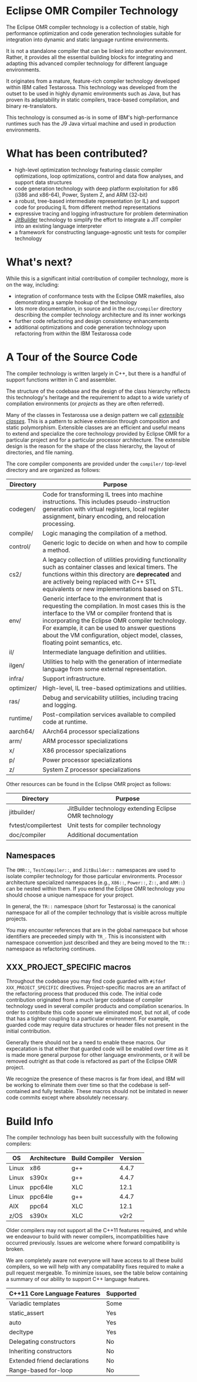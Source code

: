 <!--
Copyright (c) 2016, 2018 IBM Corp. and others

This program and the accompanying materials are made available under
the terms of the Eclipse Public License 2.0 which accompanies this
distribution and is available at https://www.eclipse.org/legal/epl-2.0/
or the Apache License, Version 2.0 which accompanies this distribution and
is available at https://www.apache.org/licenses/LICENSE-2.0.

This Source Code may also be made available under the following
Secondary Licenses when the conditions for such availability set
forth in the Eclipse Public License, v. 2.0 are satisfied: GNU
General Public License, version 2 with the GNU Classpath 
Exception [1] and GNU General Public License, version 2 with the
OpenJDK Assembly Exception [2].

[1] https://www.gnu.org/software/classpath/license.html
[2] http://openjdk.java.net/legal/assembly-exception.html

SPDX-License-Identifier: EPL-2.0 OR Apache-2.0 OR GPL-2.0 WITH Classpath-exception-2.0 OR LicenseRef-GPL-2.0 WITH Assembly-exception
-->

# Eclipse OMR Compiler Technology

The Eclipse OMR compiler technology is a collection of stable, high performance optimization and code generation technologies suitable for integration into dynamic and static language runtime environments.

It is not a standalone compiler that can be linked into another environment.  Rather, it provides all the essential building blocks for integrating and adapting this advanced compiler technology for different language environments.

It originates from a mature, feature-rich compiler technology developed within IBM called Testarossa.  This technology was developed from the outset to be used in highly dynamic environments such as Java, but has proven its adaptability in static compilers, trace-based compilation, and binary re-translators.

This technology is consumed as-is in some of IBM's high-performance runtimes such has the J9 Java virtual machine and used in production environments.

# What has been contributed?

* high-level optimization technology featuring classic compiler optimizations, loop optimizations, control and data flow analyses, and support data structures
* code generation technology with deep platform exploitation for x86 (i386 and x86-64), Power, System Z, and ARM (32-bit)
* a robust, tree-based intermediate representation (or IL) and support code for producing IL from different method representations
* expressive tracing and logging infrastructure for problem determination
* [JitBuilder](https://developer.ibm.com/open/2016/07/19/jitbuilder-library-and-eclipse-omr-just-in-time-compilers-made-easy/) technology to simplify the effort to integrate a JIT compiler into an existing language interpreter
* a framework for constructing language-agnostic unit tests for compiler technology

# What's next?

While this is a significant initial contribution of compiler technology, more is on the way, including:

* integration of conformance tests with the Eclipse OMR makefiles, also demonstrating a sample hookup of the technology
* lots more documentation, in source and in the `doc/compiler` directory describing the compiler technology architecture and its inner workings
* further code refactoring and design consistency enhancements
* additional optimizations and code generation technology upon refactoring from within the IBM Testarossa code


# A Tour of the Source Code

The compiler technology is written largely in C++, but there is a handful of support functions written in C and assembler.

The structure of the codebase and the design of the class hierarchy reflects this technology's heritage and the requirement to adapt to a wide variety of compilation environments (or *projects* as they are often referred).

Many of the classes in Testarossa use a design pattern we call [*extensible classes*](../doc/compiler/extensible_classes/Extensible_Classes.md).  This is a pattern to achieve extension through composition and static polymorphism.
Extensible classes are an efficient and useful means to extend and specialize the core technology provided by Eclipse OMR for a particular project and for a particular processor architecture.
The extensible design is the reason for the shape of the class hierarchy, the layout of directories, and file naming.

The core compiler components are provided under the `compiler/` top-level directory and are organized as follows:

Directory  | Purpose
---------  | -------
codegen/   | Code for transforming IL trees into machine instructions.  This includes pseudo-instruction generation with virtual registers, local register assignment, binary encoding, and relocation processing.
compile/   | Logic managing the compilation of a method.
control/   | Generic logic to decide on when and how to compile a method.
cs2/       | A legacy collection of utilities providing functionality such as container classes and lexical timers.  The functions within this directory are **deprecated** and are actively being replaced with C++ STL equivalents or new implementations based on STL.
env/       | Generic interface to the environment that is requesting the compilation.  In most cases this is the interface to the VM or compiler frontend that is incorporating the Eclipse OMR compiler technology.  For example, it can be used to answer questions about the VM configuration, object model, classes, floating point semantics, etc.
il/        | Intermediate language definition and utilities.
ilgen/     | Utilities to help with the generation of intermediate language from some external representation.
infra/     | Support infrastructure.
optimizer/ | High-level, IL tree-based optimizations and utilities.
ras/       | Debug and servicability utilities, including tracing and logging.
runtime/   | Post-compilation services available to compiled code at runtime.
aarch64/   | AArch64 processor specializations
arm/       | ARM processor specializations
x/         | X86 processor specializations
p/         | Power processor specializations
z/         | System Z processor specializations

Other resources can be found in the Eclipse OMR project as follows:

Directory | Purpose
--------- | -------
jitbuilder/ | JitBuilder technology extending Eclipse OMR technology
fvtest/compilertest | Unit tests for compiler technology
doc/compiler | Additional documentation

## Namespaces

The `OMR::`, `TestCompiler::`, and `JitBuilder::` namespaces are used to isolate compiler technology for those particular environments.  Processor architecture specialized namespaces (e.g., `X86::`, `Power::`, `Z::`, and `ARM::`) can be nested within them.  If you extend the Eclipse OMR technology you should choose a unique namespace for your project.

In general, the `TR::` namespace (short for Testarossa) is the canonical namespace for all of the compiler technology that is visible across multiple projects.

You may encounter references that are in the global namespace but whose identifiers are preceeded simply with `TR_`.  This is inconsistent with namespace convention just described and they are being moved to the `TR::` namespace as refactoring continues.

## XXX_PROJECT_SPECIFIC macros

Throughout the codebase you may find code guarded with `#ifdef XXX_PROJECT_SPECIFIC` directives.  Project-specific macros are an artifact of the refactoring process that produced this code.  The initial code contribution originated from a much larger codebase of compiler technology used in several compiler products and compilation scenarios.  In order to contribute this code sooner we eliminated most, but not all, of code that has a tighter coupling to a particular environment.  For example, guarded code may require data structures or header files not present in the initial contribution.

Generally there should not be a need to enable these macros.  Our expecatation is that either that guarded code will be enabled over time as it is made more general purpose for other language environments, or it will be removed outright as that code is refactored as part of the Eclipse OMR project.

We recognize the presence of these macros is far from ideal, and IBM will be working to eliminate them over time so that the codebase is self-contained and fully testable.  These macros should not be imitated in newer code commits except where absolutely necessary.

# Build Info

The compiler technology has been built successfully with the following compilers:

OS    | Architecture | Build Compiler | Version
------|--------------|----------------|--------
Linux | x86          | g++            | 4.4.7
Linux | s390x        | g++            | 4.4.7
Linux | ppc64le      | XLC            | 12.1
Linux | ppc64le      | g++            | 4.4.7
AIX   | ppc64        | XLC            | 12.1
z/OS  | s390x        | XLC            | v2r2

Older compilers may not support all the C++11 features required, and while we
endeavour to build with newer compilers, incompatibilities have occurred
previously. Issues are welcome where forward compatibility is broken.

We are completely aware not everyone will have access to all these build
compilers, so we will help with any compatability fixes required to make a pull
request mergeable. To minimize issues, see the table below containing a
summary of our ability to support C++ language features.


C++11 Core Language Features                    | Supported
------------------------------------------------|----------
Variadic templates                              | Some
static_assert                                   | Yes
auto                                            | Yes
decltype                                        | Yes
Delegating constructors                         | No
Inheriting constructors                         | No
Extended friend declarations                    | No
Range-based for-loop                            | No
